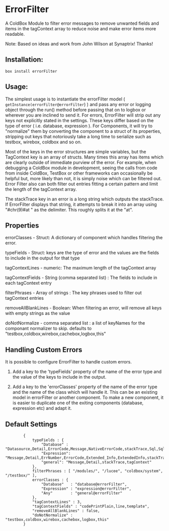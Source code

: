 # ErrorFilter
A ColdBox Module to filter error messages to remove unwanted fields and items in the tagContext array to reduce noise and make error items more readable. 

Note: Based on ideas and work from John Wilson at Synaptrix! Thanks!

## Installation:

`box install errorFilter`

## Usage: 

The simplest usage is to instantiate the errorFilter model ( `getInstance(errorFilter@errorFilter`) )
and pass any error or logging object  through the run() method before passing that on to logbox or wherever you are inclined to send it. 
For errors, ErrorFilter will strip out any keys not explicitly stated in the settings. These keys differ based on the type
of error ( i.e. database, expression ). For Components, it will try to "normalize" them by converting the component to a struct of its properties, stripping out
keys that notoriously take a long time to serialize such as testbox, wirebox, coldbox and so on. 

Most of the keys in the error structures are simple variables, but the TagContext key is an array of structs. Many times this array
has items which are clearly outside of immediate purview of the error. For example, when debugging a ColdBox module in development,
seeing the calls from code from inside ColdBox, TestBox or other frameworks can occasionally be helpful but, more likely than not, it is simply noise which can be filtered out. Error Filter
also can both filter out entries fitting a certain pattern and limit the length of the tagContext array. 

The stackTrace key in an error is a long string which outputs the stackTrace. If ErrorFilter displays that string, it attempts
to break it into an array using "#chr(9)#at " as the delimiter. This roughly splits it at the "at". 

## Properties


errorClasses - Struct: A dictionary of component which handles filtering the error. 

typeFields - Struct: keys are the type of error and the values are the fields to include in the output for that type

tagContextLines - numeric: The maximum length of the tagContext array

tagContextFields - String (comma separated list) : The fields to include in each tagContext entry

filterPhrases - Array of strings : The key phrases used to filter out tagContext entries

removeAllBlankLines - Boolean: When filtering an error, will remove all keys with empty strings as the value

doNotNormalize - comma separated list : a list of keyNames for the componant normalizer to skip. defaults to  "testbox,coldbox,wirebox,cachebox,logbox,this"

## Handling Custom Errors

It is possible to configure ErrorFilter to handle custom errors.

1. Add a key to the 'typeFields' property of the name of the error type and the value of the keys to include in the output. 

2. Add a key to the 'errorClasses' property of the name of the error type and the name of the class which will handle it. This can be an existing model in errorFilter or another component. To make a new component, it is easier to duplicate one of the exiting components (database, expression etc) and adapt it.

## Default Settings
```
        {
            typeFields : {
        		"Database" : "Datasource,Detail,ErrorCode,Message,NativeErrorCode,stackTrace,Sql,SqlState,Type,type,where",
        		"Expression": "Message,Detail,ErrNumber,ErrorCode,Extended_Info,ExtendedInfo,stackTrace,Type,TagContext",
        		"general": "Message,Detail,stackTrace,tagContext"
      		},
      		filterPhrases : [ "/modules/", "/lucee", "coldbox/system", "/testbox/" ],
      		errorClasses : {
        		"Database"   : "database@errorFilter",
        		"Expression" : "expression@errorFilter",
        		"Any"        : "general@errorFilter"
      		},
      		"tagContextLines" : 3,
      		"tagContextFields" : "codePrintPlain,line,template",
      		"removeAllBlankLines" : false,
      		"doNotNormalize" : "testbox,coldbox,wirebox,cachebox,logbox,this"
      	}
```


